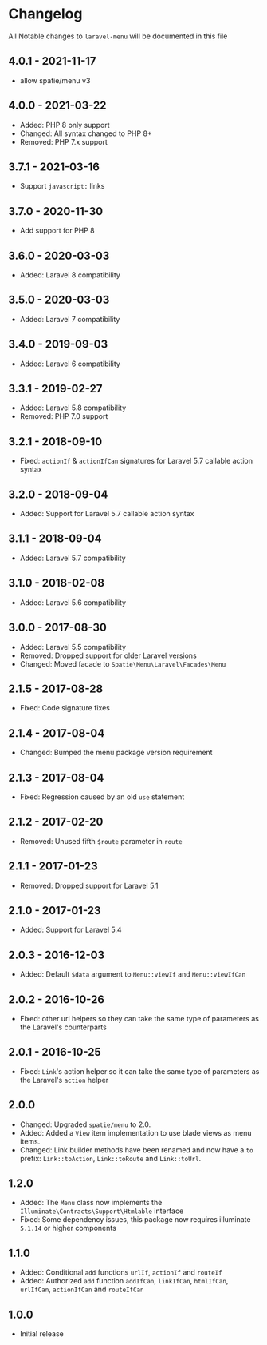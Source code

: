 # Changelog

All Notable changes to `laravel-menu` will be documented in this file

## 4.0.1 - 2021-11-17

- allow spatie/menu v3

## 4.0.0 - 2021-03-22
- Added: PHP 8 only support
- Changed: All syntax changed to PHP 8+
- Removed: PHP 7.x support

## 3.7.1 - 2021-03-16
- Support `javascript:` links

## 3.7.0 - 2020-11-30
- Add support for PHP 8

## 3.6.0 - 2020-03-03
- Added: Laravel 8 compatibility

## 3.5.0 - 2020-03-03
- Added: Laravel 7 compatibility

## 3.4.0 - 2019-09-03
- Added: Laravel 6 compatibility

## 3.3.1 - 2019-02-27
- Added: Laravel 5.8 compatibility
- Removed: PHP 7.0 support

## 3.2.1 - 2018-09-10
- Fixed: `actionIf` & `actionIfCan` signatures for Laravel 5.7 callable action syntax

## 3.2.0 - 2018-09-04
- Added: Support for Laravel 5.7 callable action syntax

## 3.1.1 - 2018-09-04
- Added: Laravel 5.7 compatibility

## 3.1.0 - 2018-02-08
- Added: Laravel 5.6 compatibility

## 3.0.0 - 2017-08-30
- Added: Laravel 5.5 compatibility
- Removed: Dropped support for older Laravel versions
- Changed: Moved facade to `Spatie\Menu\Laravel\Facades\Menu`

## 2.1.5 - 2017-08-28
- Fixed: Code signature fixes

## 2.1.4 - 2017-08-04
- Changed: Bumped the menu package version requirement

## 2.1.3 - 2017-08-04
- Fixed: Regression caused by an old `use` statement

## 2.1.2 - 2017-02-20
- Removed: Unused fifth `$route` parameter in `route`

## 2.1.1 - 2017-01-23
- Removed: Dropped support for Laravel 5.1

## 2.1.0 - 2017-01-23
- Added: Support for Laravel 5.4

## 2.0.3 - 2016-12-03
- Added: Default `$data` argument to `Menu::viewIf` and `Menu::viewIfCan`

## 2.0.2 - 2016-10-26
- Fixed: other url helpers so they can take the same type of parameters as the Laravel's counterparts

## 2.0.1 - 2016-10-25
- Fixed: `Link`'s action helper so it can take the same type of parameters as the Laravel's `action` helper

## 2.0.0
- Changed: Upgraded `spatie/menu` to 2.0.
- Added: Added a `View` item implementation to use blade views as menu items.
- Changed: Link builder methods have been renamed and now have a `to` prefix: `Link::toAction`, `Link::toRoute` and `Link::toUrl`.

## 1.2.0
- Added: The `Menu` class now implements the `Illuminate\Contracts\Support\Htmlable` interface
- Fixed: Some dependency issues, this package now requires illuminate `5.1.14` or higher components

## 1.1.0
- Added: Conditional `add` functions `urlIf`, `actionIf` and `routeIf`
- Added: Authorized `add` function `addIfCan`, `linkIfCan`, `htmlIfCan`, `urlIfCan`, `actionIfCan` and `routeIfCan`

## 1.0.0
- Initial release
